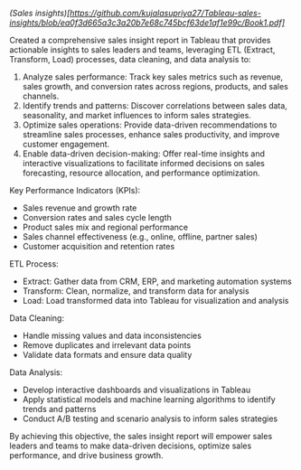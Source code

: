 _(Sales insights)[https://github.com/kujalasupriya27/Tableau-sales-insights/blob/ea0f3d665a3c3a20b7e68c745bcf63de1af1e99c/Book1.pdf]_
 
Created a comprehensive sales insight report in Tableau that provides actionable insights to sales leaders and teams, leveraging ETL (Extract, Transform, Load) processes, data cleaning, and data analysis to: 
 
1. Analyze sales performance: Track key sales metrics such as revenue, sales growth, and conversion rates across regions, products, and sales channels.
2. Identify trends and patterns: Discover correlations between sales data, seasonality, and market influences to inform sales strategies.
3. Optimize sales operations: Provide data-driven recommendations to streamline sales processes, enhance sales productivity, and improve customer engagement.
4. Enable data-driven decision-making: Offer real-time insights and interactive visualizations to facilitate informed decisions on sales forecasting, resource allocation, and performance optimization.

Key Performance Indicators (KPIs):

- Sales revenue and growth rate
- Conversion rates and sales cycle length
- Product sales mix and regional performance
- Sales channel effectiveness (e.g., online, offline, partner sales)
- Customer acquisition and retention rates

ETL Process:

- Extract: Gather data from CRM, ERP, and marketing automation systems
- Transform: Clean, normalize, and transform data for analysis
- Load: Load transformed data into Tableau for visualization and analysis

Data Cleaning:

- Handle missing values and data inconsistencies
- Remove duplicates and irrelevant data points
- Validate data formats and ensure data quality

Data Analysis:

- Develop interactive dashboards and visualizations in Tableau
- Apply statistical models and machine learning algorithms to identify trends and patterns
- Conduct A/B testing and scenario analysis to inform sales strategies

By achieving this objective, the sales insight report will empower sales leaders and teams to make data-driven decisions, optimize sales performance, and drive business growth.
